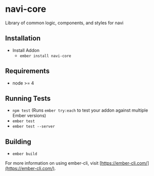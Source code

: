 # navi-core

Library of common logic, components, and styles for navi

## Installation

* Install Addon
  * `ember install navi-core`

## Requirements

* node >= 4

## Running Tests

* `npm test` (Runs `ember try:each` to test your addon against multiple Ember versions)
* `ember test`
* `ember test --server`

## Building

* `ember build`

For more information on using ember-cli, visit [https://ember-cli.com/](https://ember-cli.com/).
